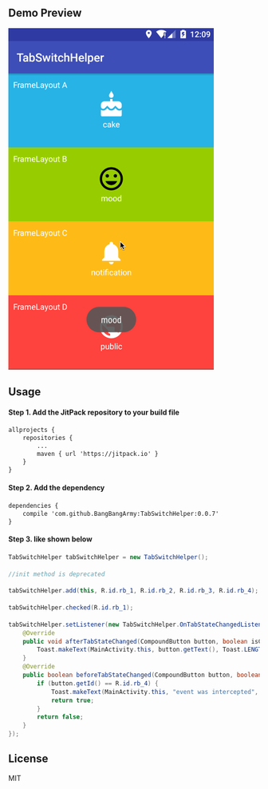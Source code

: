 ## Demo Preview
![](https://raw.githubusercontent.com/BangBangArmy/TabSwitchHelper/master/demo.gif?raw=true)

## Usage
#### Step 1. Add the JitPack repository to your build file
```grovy
allprojects {
	repositories {
		...
		maven { url 'https://jitpack.io' }
	}
}
```

#### Step 2. Add the dependency
```grovy
dependencies {
    compile 'com.github.BangBangArmy:TabSwitchHelper:0.0.7'
}

```

#### Step 3. like shown below
```java
TabSwitchHelper tabSwitchHelper = new TabSwitchHelper();

//init method is deprecated

tabSwitchHelper.add(this, R.id.rb_1, R.id.rb_2, R.id.rb_3, R.id.rb_4);

tabSwitchHelper.checked(R.id.rb_1);

tabSwitchHelper.setListener(new TabSwitchHelper.OnTabStateChangedListener() {
    @Override
    public void afterTabStateChanged(CompoundButton button, boolean isChecked) {
        Toast.makeText(MainActivity.this, button.getText(), Toast.LENGTH_SHORT).show();
    }
    @Override
    public boolean beforeTabStateChanged(CompoundButton button, boolean isChecked) {
        if (button.getId() == R.id.rb_4) {
            Toast.makeText(MainActivity.this, "event was intercepted", Toast.LENGTH_SHORT).show();
            return true;
        }
        return false;
    }
});
```

## License
MIT